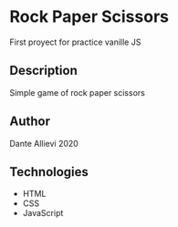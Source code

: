 # Rock Paper Scissors

First proyect for practice vanille JS

## Description

Simple game of rock paper scissors

## Author

Dante Allievi 2020

## Technologies

- HTML
- CSS
- JavaScript
